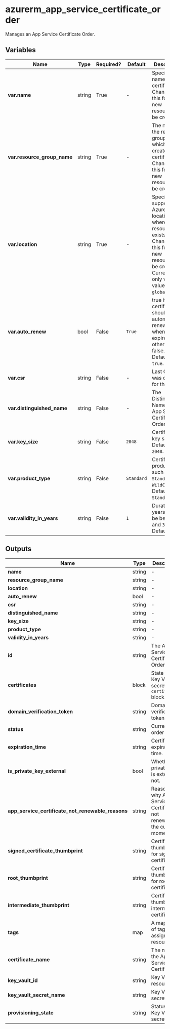 # azurerm_app_service_certificate_order

Manages an App Service Certificate Order.

## Variables

| Name | Type | Required? |  Default  |  Description |
| ---- | ---- | --------- |  ----------- | ----------- |
| **var.name** | string | True | -  |  Specifies the name of the certificate. Changing this forces a new resource to be created. | 
| **var.resource_group_name** | string | True | -  |  The name of the resource group in which to create the certificate. Changing this forces a new resource to be created. | 
| **var.location** | string | True | -  |  Specifies the supported Azure location where the resource exists. Changing this forces a new resource to be created. Currently the only valid value is `global`. | 
| **var.auto_renew** | bool | False | `True`  |  true if the certificate should be automatically renewed when it expires; otherwise, false. Defaults to `true`. | 
| **var.csr** | string | False | -  |  Last CSR that was created for this order. | 
| **var.distinguished_name** | string | False | -  |  The Distinguished Name for the App Service Certificate Order. | 
| **var.key_size** | string | False | `2048`  |  Certificate key size. Defaults to `2048`. | 
| **var.product_type** | string | False | `Standard`  |  Certificate product type, such as `Standard` or `WildCard`. Defaults to `Standard`. | 
| **var.validity_in_years** | string | False | `1`  |  Duration in years (must be between `1` and `3`). Defaults to `1`. | 



## Outputs

| Name | Type | Description |
| ---- | ---- | --------- | 
| **name** | string  | - | 
| **resource_group_name** | string  | - | 
| **location** | string  | - | 
| **auto_renew** | bool  | - | 
| **csr** | string  | - | 
| **distinguished_name** | string  | - | 
| **key_size** | string  | - | 
| **product_type** | string  | - | 
| **validity_in_years** | string  | - | 
| **id** | string  | The App Service Certificate Order ID. | 
| **certificates** | block  | State of the Key Vault secret. A `certificates` block. | 
| **domain_verification_token** | string  | Domain verification token. | 
| **status** | string  | Current order status. | 
| **expiration_time** | string  | Certificate expiration time. | 
| **is_private_key_external** | bool  | Whether the private key is external or not. | 
| **app_service_certificate_not_renewable_reasons** | string  | Reasons why App Service Certificate is not renewable at the current moment. | 
| **signed_certificate_thumbprint** | string  | Certificate thumbprint for signed certificate. | 
| **root_thumbprint** | string  | Certificate thumbprint for root certificate. | 
| **intermediate_thumbprint** | string  | Certificate thumbprint intermediate certificate. | 
| **tags** | map  | A mapping of tags to assign to the resource. | 
| **certificate_name** | string  | The name of the App Service Certificate. | 
| **key_vault_id** | string  | Key Vault resource Id. | 
| **key_vault_secret_name** | string  | Key Vault secret name. | 
| **provisioning_state** | string  | Status of the Key Vault secret. | 